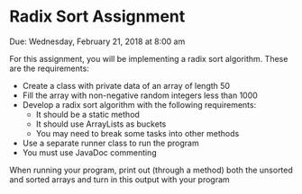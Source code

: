 # Radix Sort Assignment
Due: Wednesday, February 21, 2018 at 8:00 am

For this assignment, you will be implementing a radix sort algorithm.  These are the requirements:
* Create a class with private data of an array of length 50
* Fill the array with non-negative random integers less than 1000
* Develop a radix sort algorithm with the following requirements:
  * It should be a static method
  * It should use ArrayLists as buckets
  * You may need to break some tasks into other methods
* Use a separate runner class to run the program
* You must use JavaDoc commenting

When running your program, print out (through a method) both the unsorted and sorted arrays and turn in this output with your program
